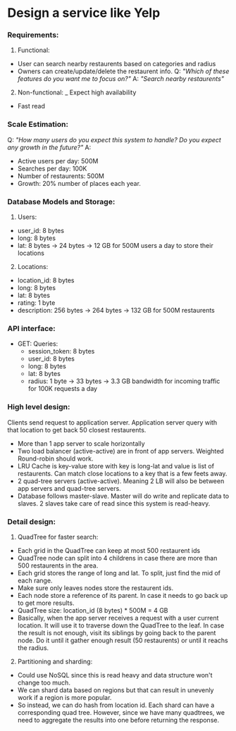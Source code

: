 # Design a service like Yelp

### Requirements:
1. Functional:
- User can search nearby restaurents based on categories and radius
- Owners can create/update/delete the restaurent info.
Q: _"Which of these features do you want me to focus on?"_
A: _"Search nearby restaurents"_

2. Non-functional:
_ Expect high availability
- Fast read

### Scale Estimation:
Q: _"How many users do you expect this system to handle? Do you expect any growth in the future?"_
A:
- Active users per day: 500M
- Searches per day: 100K
- Number of restaurents: 500M
- Growth: 20% number of places each year.

### Database Models and Storage:
1. Users:
- user_id: 8 bytes 
- long: 8 bytes
- lat: 8 bytes
-> 24 bytes
-> 12 GB for 500M users a day to store their locations

2. Locations:
- location_id: 8 bytes
- long: 8 bytes  
- lat: 8 bytes
- rating: 1 byte
- description: 256 bytes
-> 264 bytes
-> 132 GB for 500M restaurents

### API interface:
- GET: Queries:
  - session_token: 8 bytes  
  - user_id: 8 bytes
  - long: 8 bytes
  - lat: 8 bytes
  - radius: 1 byte
-> 33 bytes
-> 3.3 GB bandwidth for incoming traffic for 100K requests a day

### High level design:
Clients send request to application server. Application server query with that location to get back 50 closest restaurents.
- More than 1 app server to scale horizontally 
- Two load balancer (active-active) are in front of app servers. Weighted Round-robin should work.
- LRU Cache is key-value store with key is long-lat and value is list of restaurents. Can match close locations to a key that is a few feets away.
- 2 quad-tree servers (active-active). Meaning 2 LB will also be between app servers and quad-tree servers.
- Database follows master-slave. Master will do write and replicate data to slaves. 2 slaves take care of read since this system is read-heavy.

### Detail design:
1. QuadTree for faster search:
  - Each grid in the QuadTree can keep at most 500 restaurent ids 
  - QuadTree node can split into 4 childrens in case there are more than 500 restaurents in the area.
  - Each grid stores the range of long and lat. To split, just find the mid of each range.
  - Make sure only leaves nodes store the restaurent ids.
  - Each node store a reference of its parent. In case it needs to go back up to get more results.
  - QuadTree size: location_id (8 bytes) * 500M = 4 GB
- Basically, when the app server receives a request with a user current location. It will use it to traverse down the QuadTree to the leaf. In case the result is not enough, visit its siblings by going back to the parent node. Do it until it gather enough result (50 restaurents) or until it reachs the radius.

2. Partitioning and sharding:
- Could use NoSQL since this is read heavy and data structure won't change too much.
- We can shard data based on regions but that can result in unevenly work if a region is more popular.
- So instead, we can do hash from location id. Each shard can have a corresponding quad tree. However, since we have many quadtrees, we need to aggregate the results into one before returning the response.
